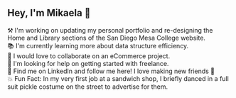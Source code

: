 ## Hey, I'm Mikaela 👋
⚒️ I'm working on updating my personal portfolio and re-designing the Home and Library sections of the San Diego Mesa College website.<br />
📚 I'm currently learning more about data structure efficiency.<br />
🤝 I would love to collaborate on an eCommerce project.<br />
🧐 I'm looking for help on getting started with freelance.<br />
📨 Find me on LinkedIn and follow me here! I love making new friends 🙂<br />
💥 Fun Fact: In my very first job at a sandwich shop, I briefly danced in a full suit pickle costume on the street to advertise for them.<br />
<!--
**open-rhoads/open-rhoads** is a ✨ _special_ ✨ repository because its `README.md` (this file) appears on your GitHub profile.

Here are some ideas to get you started:

- 🔭 I’m currently working on ...
- 🌱 I’m currently learning ...
- 👯 I’m looking to collaborate on ...
- 🤔 I’m looking for help with ...
- 💬 Ask me about ...
- 📫 How to reach me: ...
- 😄 Pronouns: ...
- ⚡ Fun fact: ...
-->
